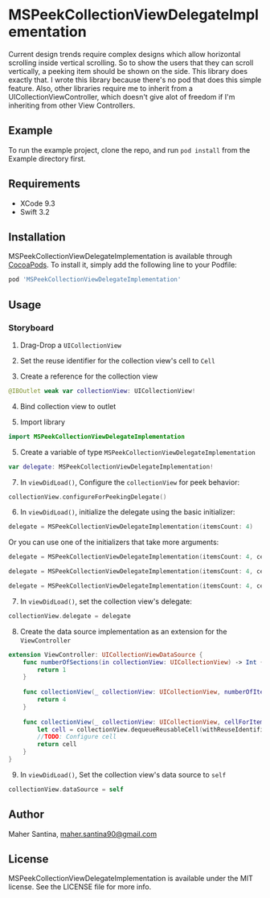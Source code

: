 # MSPeekCollectionViewDelegateImplementation

Current design trends require complex designs which allow horizontal scrolling inside vertical scrolling. So to show the users that they can scroll vertically, a peeking item should be shown on the side. This library does exactly that.
I wrote this library because there's no pod that does this simple feature. Also, other libraries require me to inherit from a UICollectionViewController, which doesn't give alot of freedom if I'm inheriting from other View Controllers.

## Example

To run the example project, clone the repo, and run `pod install` from the Example directory first.

## Requirements

- XCode 9.3
- Swift 3.2

## Installation

MSPeekCollectionViewDelegateImplementation is available through [CocoaPods](https://cocoapods.org). To install
it, simply add the following line to your Podfile:

```ruby
pod 'MSPeekCollectionViewDelegateImplementation'
```

## Usage

### Storyboard
1. Drag-Drop a `UICollectionView`

3. Set the reuse identifier for the collection view's cell to `Cell`

4. Create a reference for the collection view
```swift
@IBOutlet weak var collectionView: UICollectionView!
```

4. Bind collection view to outlet

5. Import library
```swift
import MSPeekCollectionViewDelegateImplementation
```

5. Create a variable of type `MSPeekCollectionViewDelegateImplementation`
```swift
var delegate: MSPeekCollectionViewDelegateImplementation!
```

7. In `viewDidLoad()`, Configure the `collectionView` for peek behavior:
```swift
collectionView.configureForPeekingDelegate()
```

6. In `viewDidLoad()`, initialize the delegate using the basic initializer:
```swift
delegate = MSPeekCollectionViewDelegateImplementation(itemsCount: 4)
```
Or you can use one of the initializers that take more arguments:
```swift
delegate = MSPeekCollectionViewDelegateImplementation(itemsCount: 4, cellSpacing: 10)
```
```swift
delegate = MSPeekCollectionViewDelegateImplementation(itemsCount: 4, cellSpacing: 10, cellPeekWidth: 20)
```
```swift
delegate = MSPeekCollectionViewDelegateImplementation(itemsCount: 4, cellSpacing: 10, cellPeekWidth: 20, scrollThreshold: 150)
```

7. In `viewDidLoad()`, set the collection view's delegate:
```swift
collectionView.delegate = delegate
```
8. Create the data source implementation as an extension for the `ViewController`
```swift
extension ViewController: UICollectionViewDataSource {
    func numberOfSections(in collectionView: UICollectionView) -> Int {
        return 1
    }
    
    func collectionView(_ collectionView: UICollectionView, numberOfItemsInSection section: Int) -> Int {
        return 4
    }
    
    func collectionView(_ collectionView: UICollectionView, cellForItemAt indexPath: IndexPath) -> UICollectionViewCell {
        let cell = collectionView.dequeueReusableCell(withReuseIdentifier: "Cell", for: indexPath)
        //TODO: Configure cell
        return cell
    }
}
```

9. In `viewDidLoad()`, Set the collection view's data source to `self`
```swift
collectionView.dataSource = self
```

## Author

Maher Santina, maher.santina90@gmail.com

## License

MSPeekCollectionViewDelegateImplementation is available under the MIT license. See the LICENSE file for more info.
